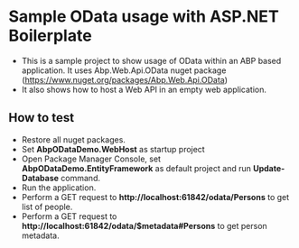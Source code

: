 # Sample OData usage with ASP.NET Boilerplate

* This is a sample project to show usage of OData within an ABP based application. It uses Abp.Web.Api.OData nuget package (https://www.nuget.org/packages/Abp.Web.Api.OData)
* It also shows how to host a Web API in an empty web application.

## How to test

* Restore all nuget packages.
* Set __AbpODataDemo.WebHost__ as startup project
* Open Package Manager Console, set __AbpODataDemo.EntityFramework__ as default project and run __Update-Database__ command.
* Run the application.
* Perform a GET request to __http://localhost:61842/odata/Persons__ to get list of people.
* Perform a GET request to __http://localhost:61842/odata/$metadata#Persons__ to get person metadata.
